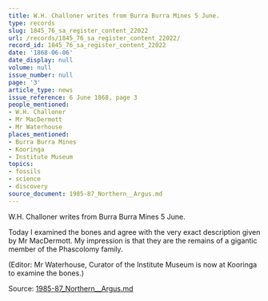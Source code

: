 ```yaml
---
title: W.H. Challoner writes from Burra Burra Mines 5 June.
type: records
slug: 1845_76_sa_register_content_22022
url: /records/1845_76_sa_register_content_22022/
record_id: 1845_76_sa_register_content_22022
date: '1868-06-06'
date_display: null
volume: null
issue_number: null
page: '3'
article_type: news
issue_reference: 6 June 1868, page 3
people_mentioned:
- W.H. Challoner
- Mr MacDermott
- Mr Waterhouse
places_mentioned:
- Burra Burra Mines
- Kooringa
- Institute Museum
topics:
- fossils
- science
- discovery
source_document: 1985-87_Northern__Argus.md
---
```


W.H. Challoner writes from Burra Burra Mines 5 June.

Today I examined the bones and agree with the very exact description given by Mr MacDermott.  My impression is that they are the remains of a gigantic member of the Phascolomy family.

(Editor: Mr Waterhouse, Curator of the Institute Museum is now at Kooringa to examine the bones.)

Source: [1985-87_Northern__Argus.md](/downloads/markdown/1985-87_Northern__Argus.md)
